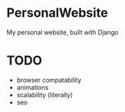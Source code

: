 # PersonalWebsite
My personal website, built with Django


# TODO
- browser compatability
- animations
- scalability (literally)
- seo
